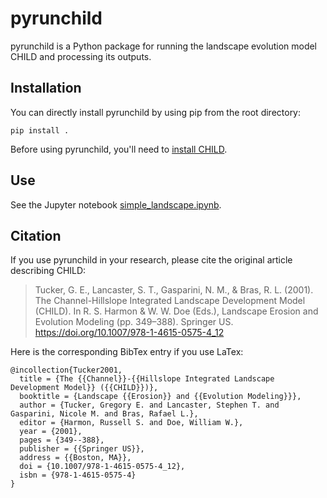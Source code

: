 # pyrunchild

pyrunchild is a Python package for running the landscape evolution model CHILD and processing its outputs.

## Installation

You can directly install pyrunchild by using pip from the root directory:

    pip install .

Before using pyrunchild, you'll need to [install CHILD](https://csdms.colorado.edu/wiki/Model:CHILD).

## Use

See the Jupyter notebook [simple_landscape.ipynb](examples/simple_landscape.ipynb).

## Citation

If you use pyrunchild in your research, please cite the original article describing CHILD:

> Tucker, G. E., Lancaster, S. T., Gasparini, N. M., & Bras, R. L. (2001). The Channel-Hillslope Integrated Landscape Development Model (CHILD). In R. S. Harmon & W. W. Doe (Eds.), Landscape Erosion and Evolution Modeling (pp. 349–388). Springer US. https://doi.org/10.1007/978-1-4615-0575-4_12

Here is the corresponding BibTex entry if you use LaTex:

    @incollection{Tucker2001,
      title = {The {{Channel}}-{{Hillslope Integrated Landscape Development Model}} ({{CHILD}})},
      booktitle = {Landscape {{Erosion}} and {{Evolution Modeling}}},
      author = {Tucker, Gregory E. and Lancaster, Stephen T. and Gasparini, Nicole M. and Bras, Rafael L.},
      editor = {Harmon, Russell S. and Doe, William W.},
      year = {2001},
      pages = {349--388},
      publisher = {{Springer US}},
      address = {{Boston, MA}},
      doi = {10.1007/978-1-4615-0575-4_12},
      isbn = {978-1-4615-0575-4}
    }
